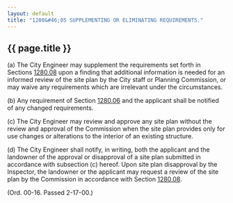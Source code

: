 ---
layout: default 
title: "1280&#46;05 SUPPLEMENTING OR ELIMINATING REQUIREMENTS."---

{{ page.title }}
----------------

​(a) The City Engineer may supplement the requirements set forth in
Sections [1280.08](554b6e3a.html) upon a finding that additional
information is needed for an informed review of the site plan by the
City staff or Planning Commission, or may waive any requirements which
are irrelevant under the circumstances.

​(b) Any requirement of Section [1280.06](554b6e3a.html) and the
applicant shall be notified of any changed requirements.

​(c) The City Engineer may review and approve any site plan without the
review and approval of the Commission when the site plan provides only
for use changes or alterations to the interior of an existing structure.

​(d) The City Engineer shall notify, in writing, both the applicant and
the landowner of the approval or disapproval of a site plan submitted in
accordance with subsection (c) hereof. Upon site plan disapproval by the
Inspector, the landowner or the applicant may request a review of the
site plan by the Commission in accordance with Section
[1280.08](554b6e3a.html).

(Ord. 00-16. Passed 2-17-00.)
